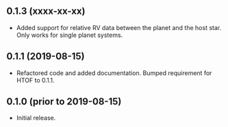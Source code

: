 0.1.3 (xxxx-xx-xx)
------------------
- Added support for relative RV data between the planet and the host star. Only works
for single planet systems.

0.1.1 (2019-08-15)
------------------
- Refactored code and added documentation. Bumped requirement
for HTOF to 0.1.1.

0.1.0 (prior to 2019-08-15)
---------------------------
- Initial release.